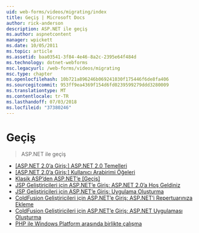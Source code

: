 ```yaml
---
uid: web-forms/videos/migrating/index
title: Geçiş | Microsoft Docs
author: rick-anderson
description: ASP.NET ile geçiş
ms.author: aspnetcontent
manager: wpickett
ms.date: 10/05/2011
ms.topic: article
ms.assetid: baa03541-3f84-4e46-8a2c-2395e64f484d
ms.technology: dotnet-webforms
msc.legacyurl: /web-forms/videos/migrating
msc.type: chapter
ms.openlocfilehash: 10b721a896246b069241030f175446f6de8fa406
ms.sourcegitcommit: 953ff9ea4369f154d6fd0239599279ddd3280009
ms.translationtype: MT
ms.contentlocale: tr-TR
ms.lasthandoff: 07/03/2018
ms.locfileid: "37380246"
---
```

<a name="migrating"></a>Geçiş
====================
> ASP.NET ile geçiş


- [[ASP.NET 2.0’a Giriş:] ASP.NET 2.0 Temelleri](intro-to-aspnet-20-aspnet-20-fundamentals.md)
- [[ASP.NET 2.0’a Giriş:] Kullanıcı Arabirimi Öğeleri](intro-to-aspnet-20-user-interface-elements.md)
- [Klasik ASP’den ASP.NET’e [Geçiş]](migrating-from-classic-asp-to-aspnet.md)
- [JSP Geliştiricileri için ASP.NET’e Giriş: ASP.NET 2.0’a Hoş Geldiniz](intro-to-aspnet-for-jsp-developers-welcome-to-aspnet-20.md)
- [JSP Geliştiricileri için ASP.NET’e Giriş: Uygulama Oluşturma](intro-to-aspnet-for-jsp-developers-building-applications.md)
- [ColdFusion Geliştiricileri için ASP.NET’e Giriş: ASP.NET’i Repertuarınıza Ekleme](intro-to-aspnet-for-coldfusion-developers-adding-aspnet-to-your-repertoire.md)
- [ColdFusion Geliştiricileri için ASP.NET’e Giriş: ASP.NET Uygulaması Oluşturma](introduction-to-aspnet-for-coldfusion-developers-building-an-aspnet-application.md)
- [PHP ile Windows Platform arasında birlikte çalışma](interop-between-php-and-the-windows-platform.md)
